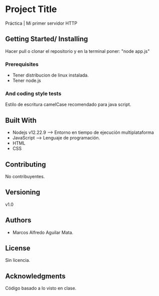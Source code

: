 # Project Title
Práctica | Mi primer servidor HTTP

## Getting Started/ Installing

Hacer pull o clonar el repositorio y en la terminal poner: "node app.js"

### Prerequisites

* Tener distribucion de linux instalada.
* Tener node.js 

### And coding style tests
Estilo de escritura camelCase recomendado para java script.

## Built With

* Nodejs v12.22.9 --> Entorno en tiempo de ejecución multiplataforma
* JavaScript --> Lenguaje de programación.
* HTML
* CSS 

## Contributing

No contribuyentes.

## Versioning

v1.0

## Authors

* Marcos Alfredo Aguilar Mata.

## License

Sin licencia.

## Acknowledgments
Código basado a lo visto en clase.
